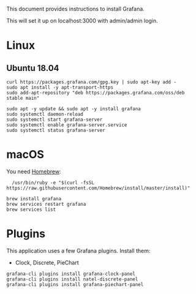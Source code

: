 This document provides instructions to install Grafana.

This will set it up on localhost:3000 with admin/admin login.

# Linux

## Ubuntu 18.04

```shell
curl https://packages.grafana.com/gpg.key | sudo apt-key add -
sudo apt install -y apt-transport-https
sudo add-apt-repository "deb https://packages.grafana.com/oss/deb stable main"

sudo apt -y update && sudo apt -y install grafana
sudo systemctl daemon-reload
sudo systemctl start grafana-server
sudo systemctl enable grafana-server.service
sudo systemctl status grafana-server
```

# macOS

You need [Homebrew](https://brew.sh/):
```shell
  /usr/bin/ruby -e "$(curl -fsSL https://raw.githubusercontent.com/Homebrew/install/master/install)"
```

```shell
brew install grafana
brew services restart grafana
brew services list
```

# Plugins

This application uses a few Grafana plugins. Install them:
- Clock, Discrete, PieChart
```shell
grafana-cli plugins install grafana-clock-panel
grafana-cli plugins install natel-discrete-panel
grafana-cli plugins install grafana-piechart-panel
```